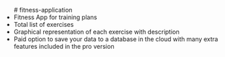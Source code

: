 <ul># fitness-application
  <li>Fitness App for training plans</li>
  <li>Total list of exercises</li>
  <li>Graphical representation of each exercise with description</li>
<li>Paid option to save your data to a database in the cloud with many extra features included in the pro version</li>
</ul>
